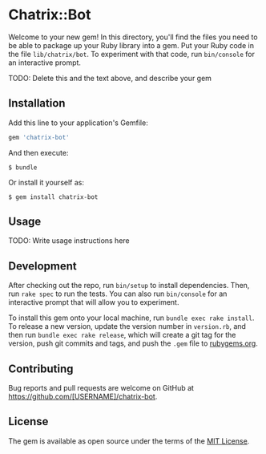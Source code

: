 # Chatrix::Bot

Welcome to your new gem! In this directory, you'll find the files you need to be able to package up your Ruby library into a gem. Put your Ruby code in the file `lib/chatrix/bot`. To experiment with that code, run `bin/console` for an interactive prompt.

TODO: Delete this and the text above, and describe your gem

## Installation

Add this line to your application's Gemfile:

```ruby
gem 'chatrix-bot'
```

And then execute:

    $ bundle

Or install it yourself as:

    $ gem install chatrix-bot

## Usage

TODO: Write usage instructions here

## Development

After checking out the repo, run `bin/setup` to install dependencies. Then, run `rake spec` to run the tests. You can also run `bin/console` for an interactive prompt that will allow you to experiment.

To install this gem onto your local machine, run `bundle exec rake install`. To release a new version, update the version number in `version.rb`, and then run `bundle exec rake release`, which will create a git tag for the version, push git commits and tags, and push the `.gem` file to [rubygems.org](https://rubygems.org).

## Contributing

Bug reports and pull requests are welcome on GitHub at https://github.com/[USERNAME]/chatrix-bot.


## License

The gem is available as open source under the terms of the [MIT License](http://opensource.org/licenses/MIT).

